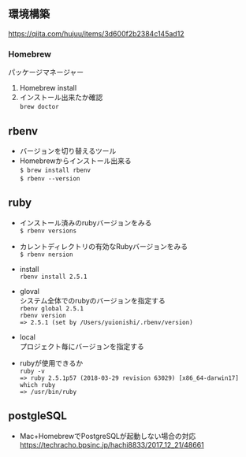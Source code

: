 ## 環境構築
https://qiita.com/hujuu/items/3d600f2b2384c145ad12
### Homebrew
パッケージマネージャー
1. Homebrew install
1. インストール出来たか確認  
`brew doctor`

## rbenv
- バージョンを切り替えるツール
- Homebrewからインストール出来る  
`$ brew install rbenv`  
`$ rbenv --version`


## ruby
- インストール済みのrubyバージョンをみる  
`$ rbenv versions`
- カレントディレクトリの有効なRubyバージョンをみる  
`$ rbenv nersion`

- install  
`rbenv install 2.5.1`

- gloval  
システム全体でのrubyのバージョンを指定する  
`rbenv global 2.5.1`  
`rbenv version`  
`=> 2.5.1 (set by /Users/yuionishi/.rbenv/version)`

- local  
プロジェクト毎にバージョンを指定する

- rubyが使用できるか  
`ruby -v`   
`=> ruby 2.5.1p57 (2018-03-29 revision 63029) [x86_64-darwin17]`  
`which ruby`  
`=> /usr/bin/ruby`


## postgleSQL
- Mac+HomebrewでPostgreSQLが起動しない場合の対応
https://techracho.bpsinc.jp/hachi8833/2017_12_21/48661